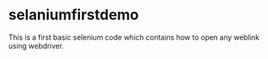 # selaniumfirstdemo
This is a first basic selenium code which contains how to open any weblink using webdriver.
